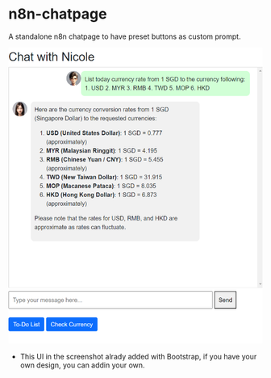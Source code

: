# n8n-chatpage
A standalone n8n chatpage to have preset buttons as custom prompt.

![screenshot](https://raw.githubusercontent.com/phototix/n8n-chatpage/refs/heads/main/2024-09-20.png)

* This UI in the screenshot alrady added with Bootstrap, if you have your own design, you can addin your own.
